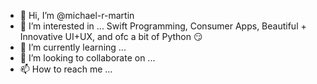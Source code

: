 - 👋 Hi, I’m @michael-r-martin
- 👀 I’m interested in ... Swift Programming, Consumer Apps, Beautiful + Innovative UI+UX, and ofc a bit of Python 😏
- 🌱 I’m currently learning ...
- 💞️ I’m looking to collaborate on ...
- 📫 How to reach me ...

<!---
michael-r-martin/michael-r-martin is a ✨ special ✨ repository because its `README.md` (this file) appears on your GitHub profile.
You can click the Preview link to take a look at your changes.
--->
